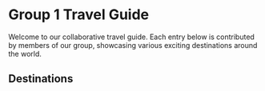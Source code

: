 # Group 1 Travel Guide

Welcome to our collaborative travel guide. Each entry below is contributed by members of our group, showcasing various exciting destinations around the world.

## Destinations